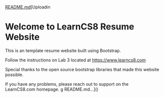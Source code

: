 [README.md](https://github.com/user-attachments/files/20144090/README.md)[Uploadin
# Welcome to LearnCS8 Resume Website

This is an template resume website built using Bootstrap. 

Follow the instructions on Lab 3 located at https://www.learncs8.com 

Special thanks to the open source bootstrap libraries that made this website possible.

If you have any problems, please reach out to support on the LearnCS8.com homepage.
g README.md…]()
